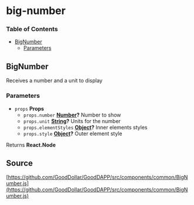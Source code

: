 # big-number

### Table of Contents

* [BigNumber](big-number.md#bignumber)
  * [Parameters](big-number.md#parameters)

## BigNumber

Receives a number and a unit to display

### Parameters

* `props` **Props** 
  * `props.number` [**Number**](https://developer.mozilla.org/docs/Web/JavaScript/Reference/Global_Objects/Number)**?** Number to show
  * `props.unit` [**String**](https://developer.mozilla.org/docs/Web/JavaScript/Reference/Global_Objects/String)**?** Units for the number
  * `props.elementStyles` [**Object**](https://developer.mozilla.org/docs/Web/JavaScript/Reference/Global_Objects/Object)**?** Inner elements styles
  * `props.style` [**Object**](https://developer.mozilla.org/docs/Web/JavaScript/Reference/Global_Objects/Object)**?** Outer element style

Returns **React.Node**

## Source

[https://github.com/GoodDollar/GoodDAPP/src/components/common/BigNumber.js](https://github.com/GoodDollar/GoodDAPP/src/components/common/BigNumber.js)

